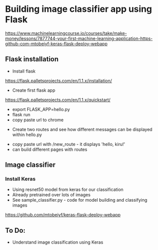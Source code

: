 # Building image classifier app using Flask

https://www.machinelearningcourse.io/courses/take/make-money/lessons/7877744-your-first-machine-learning-application-https-github-com-mtobeiyf-keras-flask-deploy-webapp


## Flask installation

- Install flask

https://flask.palletsprojects.com/en/1.1.x/installation/

- Create first flask app

https://flask.palletsprojects.com/en/1.1.x/quickstart/

* export FLASK_APP=hello.py
* flask run
* copy paste url to chrome

- Create two routes and see how different messages can be displayed within hello.py

* copy paste url with /new_route - it displays 'hello, kiru!'
* can build different pages with routes

## Image classifier

### Install Keras

- Using resnet50 model from keras for our classification
- Already pretrained over lots of images
- See sample_classifier.py - code for model building and classifying images

https://github.com/mtobeiyf/keras-flask-deploy-webapp


## To Do:

- Understand image classification using Keras



